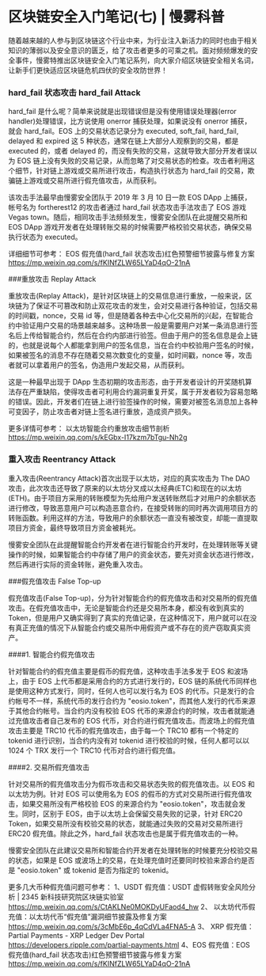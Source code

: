 # 区块链安全入门笔记(七) | 慢雾科普

随着越来越的人参与到区块链这个行业中来，为行业注入新活力的同时也由于相关知识的薄弱以及安全意识的匮乏，给了攻击者更多的可乘之机。面对频频爆发的安全事件，慢雾特推出区块链安全入门笔记系列，向大家介绍区块链安全相关名词，让新手们更快适应区块链危机四伏的安全攻防世界！

### hard_fail 状态攻击  hard_fail Attack


hard_fail 是什么呢？简单来说就是出现错误但是没有使用错误处理器(error handler)处理错误，比方说使用 onerror 捕获处理，如果说没有 onerror 捕获，就会 hard_fail。EOS 上的交易状态记录分为  executed, soft_fail, hard_fail, delayed 和 expired 这 5 种状态，通常在链上大部分人观察到的交易，都是 executed 的，或者 delayed 的，而没有失败的交易，这就导致大部分开发者误以为 EOS 链上没有失败的交易记录，从而忽略了对交易状态的检查。攻击者利用这个细节，针对链上游戏或交易所进行攻击，构造执行状态为 hard_fail 的交易，欺骗链上游戏或交易所进行假充值攻击，从而获利。

该攻击手法最早由慢雾安全团队于 2019 年 3 月 10 日一款 EOS DApp 上捕获，帐号名为 fortherest12 的攻击者通过 hard_fail 状态攻击手法攻击了 EOS 游戏 Vegas town。随后，相同攻击手法频频发生，慢雾安全团队在此提醒交易所和 EOS DApp 游戏开发者在处理转账交易的时候需要严格校验交易状态，确保交易执行状态为 executed。


详细细节可参考：
EOS 假充值(hard_fail 状态攻击)红色预警细节披露与修复方案
https://mp.weixin.qq.com/s/fKINfZLW65LYaD4qO-21nA


###重放攻击 Replay Attack

重放攻击(Replay Attack)，是针对区块链上的交易信息进行重放，一般来说，区块链为了保证不可篡改和防止双花攻击的发生，会对交易进行各种验证，包括交易的时间戳，nonce，交易 id 等，但是随着各种去中心化交易所的兴起，在智能合约中验证用户交易的场景越来越多。这种场景一般是需要用户对某一条消息进行签名后上传给智能合约，然后在合约内部进行验签。但由于用户的签名信息是会上链的，也就是说每个人都能拿到用户的签名信息，当在合约中校验用户签名的时候，如果被签名的消息不存在随着交易次数变化的变量，如时间戳，nonce 等，攻击者就可以拿着用户的签名，伪造用户发起交易，从而获利。

这是一种最早出现于 DApp 生态初期的攻击形态，由于开发者设计的开奖随机算法存在严重缺陷，使得攻击者可利用合约漏洞重复开奖，属于开发者较为容易忽略的错误。因此，开发者们在链上进行验签操作的时候，需要对被签名消息加上各种可变因子，防止攻击者对链上签名进行重放，造成资产损失。

更多详情可参考：
以太坊智能合约重放攻击细节剖析
https://mp.weixin.qq.com/s/kEGbx-I17kzm7bTgu-Nh2g


### 重入攻击 Reentrancy Attack


重入攻击(Reentrancy Attack)首次出现于以太坊，对应的真实攻击为 The DAO 攻击，此次攻击还导致了原来的以太坊分叉成以太经典(ETC)和现在的以太坊(ETH)。由于项目方采用的转账模型为先给用户发送转账然后才对用户的余额状态进行修改，导致恶意用户可以构造恶意合约，在接受转账的同时再次调用项目方的转账函数。利用这样的方法，导致用户的余额状态一直没有被改变，却能一直提取项目方资金，最终导致项目方资金被耗光。

慢雾安全团队在此提醒智能合约开发者在进行智能合约开发时，在处理转账等关键操作的时候，如果智能合约中存储了用户的资金状态，要先对资金状态进行修改，然后再进行实际的资金转账，避免重入攻击。



###假充值攻击 False Top-up


假充值攻击(False Top-up)，分为针对智能合约的假充值攻击和对交易所的假充值攻击。在假充值攻击中，无论是智能合约还是交易所本身，都没有收到真实的 Token，但是用户又确实得到了真实的充值记录，在这种情况下，用户就可以在没有真正充值的情况下从智能合约或交易所中用假资产或不存在的资产窃取真实资产。



####1. 智能合约假充值攻击

针对智能合约的假充值主要是假币的假充值，这种攻击手法多发于 EOS 和波场上，由于 EOS 上代币都是采用合约的方式进行发行的，EOS 链的系统代币同样也是使用这种方式发行，同时，任何人也可以发行名为 EOS 的代币。只是发行的合约帐号不一样，系统代币的发行合约为 "eosio.token"，而其他人发行的代币来源于其他合约帐号。当合约内没有校验 EOS 代币的来源合约的时候，攻击者就能通过充值攻击者自己发布的 EOS 代币，对合约进行假充值攻击。而波场上的假充值攻击主要是 TRC10 代币的假充值攻击，由于每一个 TRC10 都有一个特定的 tokenid 进行识别，当合约内没有对 tokenid 进行校验的时候，任何人都可以以 1024 个 TRX 发行一个 TRC10 代币对合约进行假充值。

 

####2. 交易所假充值攻击

针对交易所的假充值攻击分为假币攻击和交易状态失败的假充值攻击。以 EOS 和以太坊为例。针对 EOS 可以使用名为 EOS 的假币的方式对交易所进行假充值攻击，如果交易所没有严格校验 EOS 的来源合约为 "eosio.token"，攻击就会发生。同时，区别于 EOS，由于以太坊上会保留交易失败的记录，针对 ERC20 Token，如果交易所没有校验交易的状态，就能通过失败的交易对交易所进行 ERC20 假充值。除此之外，hard_fail 状态攻击也是属于假充值攻击的一种。

慢雾安全团队在此建议交易所和智能合约开发者在处理转账的时候要充分校验交易的状态，如果是 EOS 或波场上的交易，在处理充值时还要同时校验来源合约是否是 "eosio.token" 或 tokenid 是否为指定的 tokenid。


更多几大币种假充值问题可参考：
1、USDT 假充值：USDT 虚假转账安全⻛险分析 | 2345 新科技研究院区块链实验室
https://mp.weixin.qq.com/s/CtAKLNe0MOKDyUFaod4_hw
2、 以太坊代币假充值：以太坊代币“假充值”漏洞细节披露及修复方案
https://mp.weixin.qq.com/s/3cMbE6p_4qCdVLa4FNA5-A
3、 XRP 假充值：Partial Payments - XRP Ledger Dev Portal
https://developers.ripple.com/partial-payments.html
4、EOS 假充值：EOS 假充值(hard_fail 状态攻击)红色预警细节披露与修复方案
https://mp.weixin.qq.com/s/fKINfZLW65LYaD4qO-21nA

